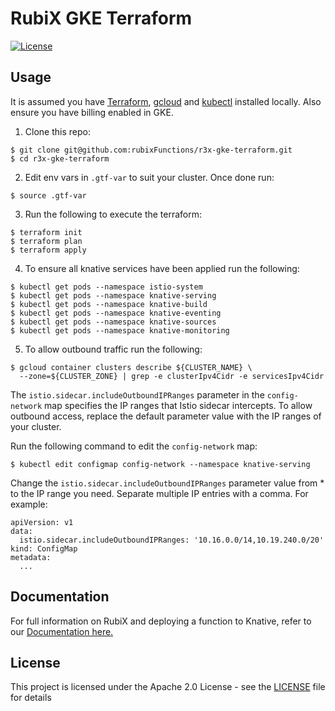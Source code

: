 # RubiX GKE Terraform

[![License](https://img.shields.io/badge/-Apache%202.0-blue.svg)](https://opensource.org/s/Apache-2.0)

## Usage
It is assumed you have [Terraform](https://www.terraform.io), [gcloud](https://cloud.google.com/sdk/gcloud/) and [kubectl](https://kubernetes.io/docs/tasks/tools/install-kubectl/) installed locally. Also ensure you have billing enabled in GKE.

1. Clone this repo:
```
$ git clone git@github.com:rubixFunctions/r3x-gke-terraform.git
$ cd r3x-gke-terraform
```

2. Edit env vars in `.gtf-var` to suit your cluster. Once done run:
```
$ source .gtf-var
```

3. Run the following to execute the terraform:
```
$ terraform init
$ terraform plan
$ terraform apply
```

4. To ensure all knative services have been applied run the following:
```
$ kubectl get pods --namespace istio-system
$ kubectl get pods --namespace knative-serving
$ kubectl get pods --namespace knative-build
$ kubectl get pods --namespace knative-eventing
$ kubectl get pods --namespace knative-sources
$ kubectl get pods --namespace knative-monitoring
```

5. To allow outbound traffic run the following:
```
$ gcloud container clusters describe ${CLUSTER_NAME} \
  --zone=${CLUSTER_ZONE} | grep -e clusterIpv4Cidr -e servicesIpv4Cidr
```
The `istio.sidecar.includeOutboundIPRanges` parameter in the `config-network` map specifies the IP ranges that Istio sidecar intercepts. To allow outbound access, replace the default parameter value with the IP ranges of your cluster.

Run the following command to edit the `config-network` map:
```
$ kubectl edit configmap config-network --namespace knative-serving
```
Change the `istio.sidecar.includeOutboundIPRanges` parameter value from * to the IP range you need. Separate multiple IP entries with a comma. For example:
```
apiVersion: v1
data:
  istio.sidecar.includeOutboundIPRanges: '10.16.0.0/14,10.19.240.0/20'
kind: ConfigMap
metadata:
  ...
```

## Documentation
For full information on RubiX and deploying a function to Knative, refer to our [Documentation here.](https://github.com/rubixFunctions/r3x-docs/blob/master/README.md)

## License
This project is licensed under the Apache 2.0 License - see the [LICENSE](LICENSE) file for details